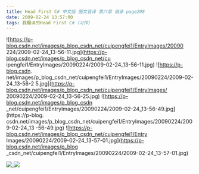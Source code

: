 ```yaml
---
title: Head First C# 中文版 图文皆译 第六章 继承 page208
date: 2009-02-24 13:57:00
tags: 我翻译的Head First C#（习作）
---
```

![https://p-blog.csdn.net/images/p_blog_csdn_net/cuipengfei1/EntryImages/20090
224/2009-02-24_13-56-11.jpg](https://p-blog.csdn.net/images/p_blog_csdn_net/cu
ipengfei1/EntryImages/20090224/2009-02-24_13-56-11.jpg) ![https://p-blog.csdn.
net/images/p_blog_csdn_net/cuipengfei1/EntryImages/20090224/2009-02-24_13-56-2
5.jpg](https://p-blog.csdn.net/images/p_blog_csdn_net/cuipengfei1/EntryImages/
20090224/2009-02-24_13-56-25.jpg) ![https://p-blog.csdn.net/images/p_blog_csdn
_net/cuipengfei1/EntryImages/20090224/2009-02-24_13-56-49.jpg](https://p-blog.
csdn.net/images/p_blog_csdn_net/cuipengfei1/EntryImages/20090224/2009-02-24_13
-56-49.jpg) ![https://p-blog.csdn.net/images/p_blog_csdn_net/cuipengfei1/Entry
Images/20090224/2009-02-24_13-57-01.jpg](https://p-blog.csdn.net/images/p_blog
_csdn_net/cuipengfei1/EntryImages/20090224/2009-02-24_13-57-01.jpg)



[ ![](https://profile.csdnimg.cn/5/2/5/3_cuipengfei1)
![](https://g.csdnimg.cn/static/user-reg-year/1x/11.png)
](https://blog.csdn.net/cuipengfei1)





